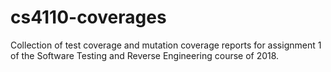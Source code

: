 # cs4110-coverages
Collection of test coverage and mutation coverage reports for assignment 1 of the Software Testing and Reverse Engineering course of 2018.
